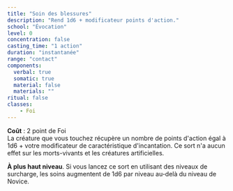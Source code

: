 ```yaml
---
title: "Soin des blessures"
description: "Rend 1d6 + modificateur points d'action."
school: "Évocation"
level: 0
concentration: false
casting_time: "1 action"
duration: "instantanée"
range: "contact"
components:
  verbal: true
  somatic: true
  material: false
  materials: ""
ritual: false
classes:
    - Foi
---
```

**Coût** : 2 point de Foi  
La créature que vous touchez récupère un nombre de points d'action égal à 1d6 + votre modificateur de caractéristique d'incantation. Ce sort n'a aucun effet sur les morts-vivants et les créatures artificielles.

**À plus haut niveau**. Si vous lancez ce sort en utilisant des niveaux de surcharge, les soins augmentent de 1d6 par niveau au-delà du niveau de Novice.
